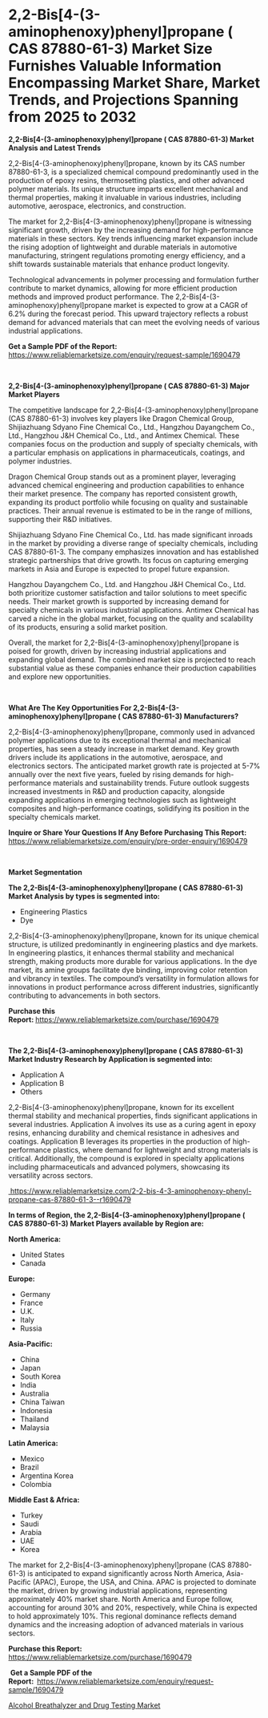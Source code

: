 <p><h1>2,2-Bis[4-(3-aminophenoxy)phenyl]propane ( CAS 87880-61-3) Market Size Furnishes Valuable Information Encompassing Market Share, Market Trends, and Projections Spanning from 2025 to 2032</h1></p><p><strong>2,2-Bis[4-(3-aminophenoxy)phenyl]propane ( CAS 87880-61-3) Market Analysis and Latest Trends</strong></p>
<p><p>2,2-Bis[4-(3-aminophenoxy)phenyl]propane, known by its CAS number 87880-61-3, is a specialized chemical compound predominantly used in the production of epoxy resins, thermosetting plastics, and other advanced polymer materials. Its unique structure imparts excellent mechanical and thermal properties, making it invaluable in various industries, including automotive, aerospace, electronics, and construction.</p><p>The market for 2,2-Bis[4-(3-aminophenoxy)phenyl]propane is witnessing significant growth, driven by the increasing demand for high-performance materials in these sectors. Key trends influencing market expansion include the rising adoption of lightweight and durable materials in automotive manufacturing, stringent regulations promoting energy efficiency, and a shift towards sustainable materials that enhance product longevity.</p><p>Technological advancements in polymer processing and formulation further contribute to market dynamics, allowing for more efficient production methods and improved product performance. The 2,2-Bis[4-(3-aminophenoxy)phenyl]propane market is expected to grow at a CAGR of 6.2% during the forecast period. This upward trajectory reflects a robust demand for advanced materials that can meet the evolving needs of various industrial applications.</p></p>
<p><strong>Get a Sample PDF of the Report:&nbsp;</strong> <a href="https://www.reliablemarketsize.com/enquiry/request-sample/1690479?utm_campaign=1835&utm_medium=2&utm_source=Github&utm_content=ia&utm_term=26032025&utm_id=22-bis4-3-aminophenoxyphenylpropane-cas-87880-61-3">https://www.reliablemarketsize.com/enquiry/request-sample/1690479</a></p>
<p>&nbsp;</p>
<p><strong>2,2-Bis[4-(3-aminophenoxy)phenyl]propane ( CAS 87880-61-3) Major Market Players</strong></p>
<p><p>The competitive landscape for 2,2-Bis[4-(3-aminophenoxy)phenyl]propane (CAS 87880-61-3) involves key players like Dragon Chemical Group, Shijiazhuang Sdyano Fine Chemical Co., Ltd., Hangzhou Dayangchem Co., Ltd., Hangzhou J&H Chemical Co., Ltd., and Antimex Chemical. These companies focus on the production and supply of specialty chemicals, with a particular emphasis on applications in pharmaceuticals, coatings, and polymer industries.</p><p>Dragon Chemical Group stands out as a prominent player, leveraging advanced chemical engineering and production capabilities to enhance their market presence. The company has reported consistent growth, expanding its product portfolio while focusing on quality and sustainable practices. Their annual revenue is estimated to be in the range of millions, supporting their R&D initiatives.</p><p>Shijiazhuang Sdyano Fine Chemical Co., Ltd. has made significant inroads in the market by providing a diverse range of specialty chemicals, including CAS 87880-61-3. The company emphasizes innovation and has established strategic partnerships that drive growth. Its focus on capturing emerging markets in Asia and Europe is expected to propel future expansion.</p><p>Hangzhou Dayangchem Co., Ltd. and Hangzhou J&H Chemical Co., Ltd. both prioritize customer satisfaction and tailor solutions to meet specific needs. Their market growth is supported by increasing demand for specialty chemicals in various industrial applications. Antimex Chemical has carved a niche in the global market, focusing on the quality and scalability of its products, ensuring a solid market position.</p><p>Overall, the market for 2,2-Bis[4-(3-aminophenoxy)phenyl]propane is poised for growth, driven by increasing industrial applications and expanding global demand. The combined market size is projected to reach substantial value as these companies enhance their production capabilities and explore new opportunities.</p></p>
<p>&nbsp;</p>
<p><strong>What Are The Key Opportunities For 2,2-Bis[4-(3-aminophenoxy)phenyl]propane ( CAS 87880-61-3) Manufacturers?</strong></p>
<p><p>2,2-Bis[4-(3-aminophenoxy)phenyl]propane, commonly used in advanced polymer applications due to its exceptional thermal and mechanical properties, has seen a steady increase in market demand. Key growth drivers include its applications in the automotive, aerospace, and electronics sectors. The anticipated market growth rate is projected at 5-7% annually over the next five years, fueled by rising demands for high-performance materials and sustainability trends. Future outlook suggests increased investments in R&D and production capacity, alongside expanding applications in emerging technologies such as lightweight composites and high-performance coatings, solidifying its position in the specialty chemicals market.</p></p>
<p><strong>Inquire or Share Your Questions If Any Before Purchasing This Report:</strong> <a href="https://www.reliablemarketsize.com/enquiry/pre-order-enquiry/1690479?utm_campaign=1835&utm_medium=2&utm_source=Github&utm_content=ia&utm_term=26032025&utm_id=22-bis4-3-aminophenoxyphenylpropane-cas-87880-61-3">https://www.reliablemarketsize.com/enquiry/pre-order-enquiry/1690479</a></p>
<p>&nbsp;</p>
<p><strong>Market Segmentation</strong></p>
<p><strong>The 2,2-Bis[4-(3-aminophenoxy)phenyl]propane ( CAS 87880-61-3) Market Analysis by types is segmented into:</strong></p>
<p><ul><li>Engineering Plastics</li><li>Dye</li></ul></p>
<p><p>2,2-Bis[4-(3-aminophenoxy)phenyl]propane, known for its unique chemical structure, is utilized predominantly in engineering plastics and dye markets. In engineering plastics, it enhances thermal stability and mechanical strength, making products more durable for various applications. In the dye market, its amine groups facilitate dye binding, improving color retention and vibrancy in textiles. The compound’s versatility in formulation allows for innovations in product performance across different industries, significantly contributing to advancements in both sectors.</p></p>
<p><strong>Purchase this Report:&nbsp;</strong><a href="https://www.reliablemarketsize.com/purchase/1690479?utm_campaign=1835&utm_medium=2&utm_source=Github&utm_content=ia&utm_term=26032025&utm_id=22-bis4-3-aminophenoxyphenylpropane-cas-87880-61-3">https://www.reliablemarketsize.com/purchase/1690479</a></p>
<p>&nbsp;</p>
<p><strong>The 2,2-Bis[4-(3-aminophenoxy)phenyl]propane ( CAS 87880-61-3) Market Industry Research by Application is segmented into:</strong></p>
<p><ul><li>Application A</li><li>Application B</li><li>Others</li></ul></p>
<p><p>2,2-Bis[4-(3-aminophenoxy)phenyl]propane, known for its excellent thermal stability and mechanical properties, finds significant applications in several industries. Application A involves its use as a curing agent in epoxy resins, enhancing durability and chemical resistance in adhesives and coatings. Application B leverages its properties in the production of high-performance plastics, where demand for lightweight and strong materials is critical. Additionally, the compound is explored in specialty applications including pharmaceuticals and advanced polymers, showcasing its versatility across sectors.</p></p>
<p><a href="https://www.reliablemarketsize.com/2-2-bis-4-3-aminophenoxy-phenyl-propane-cas-87880-61-3--r1690479?utm_campaign=1835&utm_medium=2&utm_source=Github&utm_content=ia&utm_term=26032025&utm_id=22-bis4-3-aminophenoxyphenylpropane-cas-87880-61-3">&nbsp;https://www.reliablemarketsize.com/2-2-bis-4-3-aminophenoxy-phenyl-propane-cas-87880-61-3--r1690479</a></p>
<p><strong>In terms of Region, the 2,2-Bis[4-(3-aminophenoxy)phenyl]propane ( CAS 87880-61-3) Market Players available by Region are:</strong></p>
<p>
    <p> <strong> North America: </strong>
        <ul>
            <li>United States</li>
            <li>Canada</li>
        </ul>
        </p> 
    <p> <strong> Europe: </strong>
        <ul>
            <li>Germany</li>
            <li>France</li>
            <li>U.K.</li>
            <li>Italy</li>
            <li>Russia</li>
        </ul>
        </p> 
    <p> <strong> Asia-Pacific: </strong>
        <ul>
            <li>China</li>
            <li>Japan</li>
            <li>South Korea</li>
            <li>India</li>
            <li>Australia</li>
            <li>China Taiwan</li>
            <li>Indonesia</li>
            <li>Thailand</li>
            <li>Malaysia</li>
        </ul>
        </p> 
    <p> <strong> Latin America: </strong>
        <ul>
            <li>Mexico</li>
            <li>Brazil</li>
            <li>Argentina Korea</li>
            <li>Colombia</li>
        </ul>
        </p> 
    <p> <strong> Middle East & Africa: </strong>
        <ul>
            <li>Turkey</li>
            <li>Saudi</li>
            <li>Arabia</li>
            <li>UAE</li>
            <li>Korea</li>
        </ul>
    </p>
    </p>
<p><p>The market for 2,2-Bis[4-(3-aminophenoxy)phenyl]propane (CAS 87880-61-3) is anticipated to expand significantly across North America, Asia-Pacific (APAC), Europe, the USA, and China. APAC is projected to dominate the market, driven by growing industrial applications, representing approximately 40% market share. North America and Europe follow, accounting for around 30% and 20%, respectively, while China is expected to hold approximately 10%. This regional dominance reflects demand dynamics and the increasing adoption of advanced materials in various sectors.</p></p>
<p><strong>Purchase this Report: </strong><a href="https://www.reliablemarketsize.com/purchase/1690479?utm_campaign=1835&utm_medium=2&utm_source=Github&utm_content=ia&utm_term=26032025&utm_id=22-bis4-3-aminophenoxyphenylpropane-cas-87880-61-3">https://www.reliablemarketsize.com/purchase/1690479</a></p>
<p>&nbsp;<strong>Get a Sample PDF of the Report:&nbsp;&nbsp;</strong><a href="https://www.reliablemarketsize.com/enquiry/request-sample/1690479?utm_campaign=1835&utm_medium=2&utm_source=Github&utm_content=ia&utm_term=26032025&utm_id=22-bis4-3-aminophenoxyphenylpropane-cas-87880-61-3">https://www.reliablemarketsize.com/enquiry/request-sample/1690479</a></p>
<p><strong></strong></p>
<p><p><a href="https://github.com/koskasislo39/Market-Research-Report-List-1/blob/main/alcohol-breathalyzer-and-drug-testing-market.md?utm_campaign=1835&utm_medium=2&utm_source=Github&utm_content=ia&utm_term=26032025&utm_id=22-bis4-3-aminophenoxyphenylpropane-cas-87880-61-3">Alcohol Breathalyzer and Drug Testing Market</a></p></p>